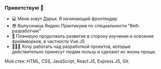 ### Приветствую 👋

* 💻 Меня зовут Дарья. Я начинающий фронтендер
* 😎 Выпускница Яндекс.Практикума по специальности "Веб-разработчик"
* 🚀 Планирую продолжить развитие в сторону изучения и освоения фреймворков, в частности Vue.JS
* 👩🏻‍💻 Хочу работать над разработкой проектов, которые действительно принесут людям пользу и сделают их жизнь проще.


Мой стек: HTML, CSS, JavaScript, React.JS, Express.JS, Git.


